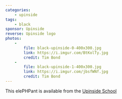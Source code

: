 ```yaml
---
categories:
    - upinside
tags:
    - black
sponsor: Upinside
reverse: Upinside logo
photos:
    -
        file: black-upinside-0-400x300.jpg
        link: https://i.imgur.com/BtKolTy.jpg
        credit: Tim Bond
    -
        file: black-upinside-1-400x300.jpg
        link: https://i.imgur.com/jbsfWNf.jpg
        credit: Tim Bond
---
```


This elePHPant is available from the [Upinside School](https://www.upinside.com.br/)

